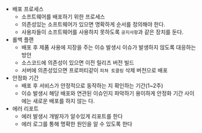 - 배포 프로세스
  - 소프트웨어를 배포하기 위한 프로세스
  - 의존성있는 소프트웨어가 있으면 명확하게 순서를 정의해야 한다.
  - 사용자들이 소프트웨어를 사용하지 못하도록 `공지사항`과 같은 장치를 둔다.
- 롤백 플랜
  - 배포 후 제품 사용에 지장을 주는 이슈 발생시 이슈가 발생하지 않도록 대응하는 방안
  - 소스코드에 의존성이 있으면 이전 릴리즈 버전 빌드
  - 서버에 의존성있으면 프로퍼티같이 `피쳐 토클링` 삭제 버전으로 배포
- 안정화 기간
  - 배포 후 서비스가 안정적으로 동작하는 지 확인하는 기간(1~2주)
  - 이슈 발생시 해당 배포와 연관된 이슈인지 파악하기 용이하게 안정화 기간 사이에는 새로운 배포를 하지 않는 다.
- 에러 리포트
  - 에러 발생시 개발자가 알수있게 리포트를 한다
  - 에러 로그를 통해 명확한 원인을 알 수 있도록 한다